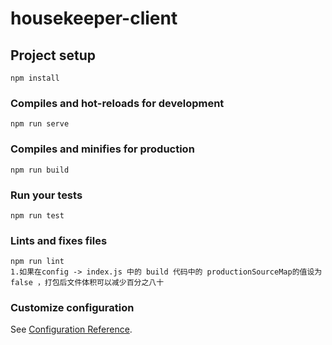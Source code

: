 # housekeeper-client

## Project setup
```
npm install
```

### Compiles and hot-reloads for development
```
npm run serve
```

### Compiles and minifies for production
```
npm run build
```

### Run your tests
```
npm run test
```

### Lints and fixes files
```
npm run lint
1.如果在config -> index.js 中的 build 代码中的 productionSourceMap的值设为false ，打包后文件体积可以减少百分之八十
```

### Customize configuration
See [Configuration Reference](https://cli.vuejs.org/config/).
